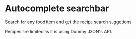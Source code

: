 # Autocomplete searchbar
Search for any food item and get the recipe search suggetions

Recipes are limited as it is using Dummy JSON's API.